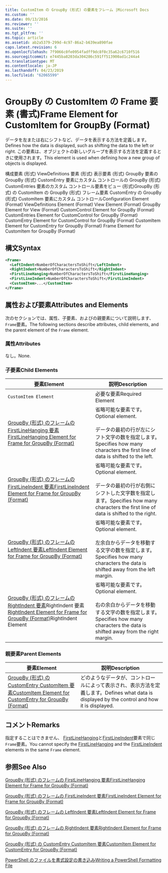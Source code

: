 ```yaml
---
title: CustomItem の GroupBy (形式) の要素をフレーム |Microsoft Docs
ms.custom: ''
ms.date: 09/13/2016
ms.reviewer: ''
ms.suite: ''
ms.tgt_pltfrm: ''
ms.topic: article
ms.assetid: ab2a5379-299d-4c97-86a2-b639ea890fae
caps.latest.revision: 6
ms.openlocfilehash: 7f9066c0fe0954fadff9dc8f0c35a62c6710f516
ms.sourcegitcommit: e7445ba8203da304286c591ff513900ad1c244a4
ms.translationtype: MT
ms.contentlocale: ja-JP
ms.lasthandoff: 04/23/2019
ms.locfileid: "62065599"
---
```

# <a name="frame-element-for-customitem-for-groupby-format"></a><span data-ttu-id="1a20c-102">GroupBy の CustomItem の Frame 要素 (書式)</span><span class="sxs-lookup"><span data-stu-id="1a20c-102">Frame Element for CustomItem for GroupBy (Format)</span></span>

<span data-ttu-id="1a20c-103">データを左または右にシフトなど、データを表示する方法を定義します。</span><span class="sxs-lookup"><span data-stu-id="1a20c-103">Defines how the data is displayed, such as shifting the data to the left or right.</span></span> <span data-ttu-id="1a20c-104">この要素は、オブジェクトの新しいグループを表示する方法を定義するときに使用されます。</span><span class="sxs-lookup"><span data-stu-id="1a20c-104">This element is used when defining how a new group of objects is displayed.</span></span>

<span data-ttu-id="1a20c-105">構成要素 (形式) ViewDefinitions 要素 (形式) 表示要素 (形式) GroupBy 要素の GroupBy (形式) CustomEntry 要素にカスタム コントロールの GroupBy (形式) CustomEntries 要素のカスタム コントロール要素をビュー (形式)GroupBy (形式) の CustomItem の GroupBy (形式) フレーム要素 CustomEntry の GroupBy (形式) CustomItem 要素にカスタム コントロール</span><span class="sxs-lookup"><span data-stu-id="1a20c-105">Configuration Element (Format) ViewDefinitions Element (Format) View Element (Format) GroupBy Element for View (Format) CustomControl Element for GroupBy (Format) CustomEntries Element for CustomControl for GroupBy (Format) CustomEntry Element for CustomControl for GroupBy (Format) CustomItem Element for CustomEntry for GroupBy (Format) Frame Element for CustomItem for GroupBy (Format)</span></span>

## <a name="syntax"></a><span data-ttu-id="1a20c-106">構文</span><span class="sxs-lookup"><span data-stu-id="1a20c-106">Syntax</span></span>

```xml
<Frame>
  <LeftIndent>NumberOfCharactersToShift</LeftIndent>
  <RightIndent>NumberOfCharactersToShift</RightIndent>
  <FirstLineHanging>NumberOfCharactersToShift</FirstLineHanging>
  <FirstLineIndent>NumberOfCharactersToShift</FirstLineIndent>
  <CustomItem>...</CustomItem>
</Frame>
```

## <a name="attributes-and-elements"></a><span data-ttu-id="1a20c-107">属性および要素</span><span class="sxs-lookup"><span data-stu-id="1a20c-107">Attributes and Elements</span></span>

<span data-ttu-id="1a20c-108">次のセクションでは、属性、子要素、およびの親要素について説明します、`Frame`要素。</span><span class="sxs-lookup"><span data-stu-id="1a20c-108">The following sections describe attributes, child elements, and the parent element of the `Frame` element.</span></span>

### <a name="attributes"></a><span data-ttu-id="1a20c-109">属性</span><span class="sxs-lookup"><span data-stu-id="1a20c-109">Attributes</span></span>

<span data-ttu-id="1a20c-110">なし。</span><span class="sxs-lookup"><span data-stu-id="1a20c-110">None.</span></span>

### <a name="child-elements"></a><span data-ttu-id="1a20c-111">子要素</span><span class="sxs-lookup"><span data-stu-id="1a20c-111">Child Elements</span></span>

|<span data-ttu-id="1a20c-112">要素</span><span class="sxs-lookup"><span data-stu-id="1a20c-112">Element</span></span>|<span data-ttu-id="1a20c-113">説明</span><span class="sxs-lookup"><span data-stu-id="1a20c-113">Description</span></span>|
|-------------|-----------------|
|`CustomItem Element`|<span data-ttu-id="1a20c-114">必要な要素</span><span class="sxs-lookup"><span data-stu-id="1a20c-114">Required Element</span></span>|
|[<span data-ttu-id="1a20c-115">GroupBy (形式) のフレームの FirstLineHanging 要素</span><span class="sxs-lookup"><span data-stu-id="1a20c-115">FirstLineHanging Element for Frame for GroupBy (Format)</span></span>](./firstlinehanging-element-for-frame-for-groupby-format.md)|<span data-ttu-id="1a20c-116">省略可能な要素です。</span><span class="sxs-lookup"><span data-stu-id="1a20c-116">Optional element.</span></span><br /><br /> <span data-ttu-id="1a20c-117">データの最初の行が左にシフト文字の数を指定します。</span><span class="sxs-lookup"><span data-stu-id="1a20c-117">Specifies how many characters the first line of data is shifted to the left.</span></span>|
|[<span data-ttu-id="1a20c-118">GroupBy (形式) のフレームの FirstLineIndent 要素</span><span class="sxs-lookup"><span data-stu-id="1a20c-118">FirstLineIndent Element for Frame for GroupBy (Format)</span></span>](./firstlineindent-element-for-frame-for-groupby-format.md)|<span data-ttu-id="1a20c-119">省略可能な要素です。</span><span class="sxs-lookup"><span data-stu-id="1a20c-119">Optional element.</span></span><br /><br /> <span data-ttu-id="1a20c-120">データの最初の行が右側にシフトした文字数を指定します。</span><span class="sxs-lookup"><span data-stu-id="1a20c-120">Specifies how many characters the first line of data is shifted to the right.</span></span>|
|[<span data-ttu-id="1a20c-121">GroupBy (形式) のフレームの LeftIndent 要素</span><span class="sxs-lookup"><span data-stu-id="1a20c-121">LeftIndent Element for Frame for GroupBy (Format)</span></span>](./leftindent-element-for-frame-for-groupby-format.md)|<span data-ttu-id="1a20c-122">省略可能な要素です。</span><span class="sxs-lookup"><span data-stu-id="1a20c-122">Optional element.</span></span><br /><br /> <span data-ttu-id="1a20c-123">左余白からデータを移動する文字の数を指定します。</span><span class="sxs-lookup"><span data-stu-id="1a20c-123">Specifies how many characters the data is shifted away from the left margin.</span></span>|
|<span data-ttu-id="1a20c-124">[GroupBy (形式) のフレームの RightIndent 要素](./rightindent-element-for-frame-for-groupby-format.md)RightIndent 要素</span><span class="sxs-lookup"><span data-stu-id="1a20c-124">[RightIndent Element for Frame for GroupBy (Format)](./rightindent-element-for-frame-for-groupby-format.md)RightIndent Element</span></span>|<span data-ttu-id="1a20c-125">省略可能な要素です。</span><span class="sxs-lookup"><span data-stu-id="1a20c-125">Optional element.</span></span><br /><br /> <span data-ttu-id="1a20c-126">右の余白からデータを移動する文字の数を指定します。</span><span class="sxs-lookup"><span data-stu-id="1a20c-126">Specifies how many characters the data is shifted away from the right margin.</span></span>|

### <a name="parent-elements"></a><span data-ttu-id="1a20c-127">親要素</span><span class="sxs-lookup"><span data-stu-id="1a20c-127">Parent Elements</span></span>

|<span data-ttu-id="1a20c-128">要素</span><span class="sxs-lookup"><span data-stu-id="1a20c-128">Element</span></span>|<span data-ttu-id="1a20c-129">説明</span><span class="sxs-lookup"><span data-stu-id="1a20c-129">Description</span></span>|
|-------------|-----------------|
|[<span data-ttu-id="1a20c-130">GroupBy (形式) の CustomEntry CustomItem 要素</span><span class="sxs-lookup"><span data-stu-id="1a20c-130">CustomItem Element for CustomEntry for GroupBy (Format)</span></span>](./customitem-element-for-customentry-for-groupby-format.md)|<span data-ttu-id="1a20c-131">どのようなデータが、コントロールによって表示され、表示方法を定義します。</span><span class="sxs-lookup"><span data-stu-id="1a20c-131">Defines what data is displayed by the control and how it is displayed.</span></span>|

## <a name="remarks"></a><span data-ttu-id="1a20c-132">コメント</span><span class="sxs-lookup"><span data-stu-id="1a20c-132">Remarks</span></span>

<span data-ttu-id="1a20c-133">指定することはできません、 [FirstLineHanging](./firstlinehanging-element-for-frame-for-groupby-format.md)と[FirstLineIndent](./firstlineindent-element-for-frame-for-groupby-format.md)要素で同じ`Frame`要素。</span><span class="sxs-lookup"><span data-stu-id="1a20c-133">You cannot specify the [FirstLineHanging](./firstlinehanging-element-for-frame-for-groupby-format.md) and the [FirstLineIndent](./firstlineindent-element-for-frame-for-groupby-format.md) elements in the same `Frame` element.</span></span>

## <a name="see-also"></a><span data-ttu-id="1a20c-134">参照</span><span class="sxs-lookup"><span data-stu-id="1a20c-134">See Also</span></span>

[<span data-ttu-id="1a20c-135">GroupBy (形式) のフレームの FirstLineHanging 要素</span><span class="sxs-lookup"><span data-stu-id="1a20c-135">FirstLineHanging Element for Frame for GroupBy (Format)</span></span>](./firstlinehanging-element-for-frame-for-groupby-format.md)

[<span data-ttu-id="1a20c-136">GroupBy (形式) のフレームの FirstLineIndent 要素</span><span class="sxs-lookup"><span data-stu-id="1a20c-136">FirstLineIndent Element for Frame for GroupBy (Format)</span></span>](./firstlineindent-element-for-frame-for-groupby-format.md)

[<span data-ttu-id="1a20c-137">GroupBy (形式) のフレームの LeftIndent 要素</span><span class="sxs-lookup"><span data-stu-id="1a20c-137">LeftIndent Element for Frame for GroupBy (Format)</span></span>](./leftindent-element-for-frame-for-groupby-format.md)

[<span data-ttu-id="1a20c-138">GroupBy (形式) のフレームの RightIndent 要素</span><span class="sxs-lookup"><span data-stu-id="1a20c-138">RightIndent Element for Frame for GroupBy (Format)</span></span>](./rightindent-element-for-frame-for-groupby-format.md)

[<span data-ttu-id="1a20c-139">GroupBy (形式) の CustomEntry CustomItem 要素</span><span class="sxs-lookup"><span data-stu-id="1a20c-139">CustomItem Element for CustomEntry for GroupBy (Format)</span></span>](./customitem-element-for-customentry-for-groupby-format.md)

[<span data-ttu-id="1a20c-140">PowerShell のファイルを書式設定の書き込み</span><span class="sxs-lookup"><span data-stu-id="1a20c-140">Writing a PowerShell Formatting File</span></span>](./writing-a-powershell-formatting-file.md)
